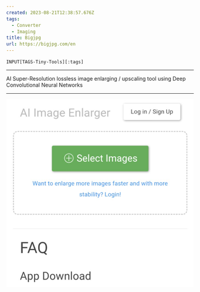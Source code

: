 ```yaml
---
created: 2023-08-21T12:38:57.676Z
tags: 
  - Converter
  - Imaging
title: Bigjpg
url: https://bigjpg.com/en
---
```

```meta-bind
INPUT[TAGS-Tiny-Tools][:tags]
```

___
AI Super-Resolution lossless image enlarging / upscaling tool using Deep Convolutional Neural Networks
___

![](_attachments/bigjpg.jpg)
